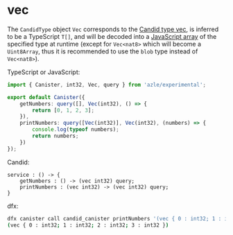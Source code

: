 # vec

The `CandidType` object `Vec` corresponds to the [Candid type vec](https://internetcomputer.org/docs/current/references/candid-ref#type-vec-t), is inferred to be a TypeScript `T[]`, and will be decoded into a [JavaScript array](https://developer.mozilla.org/en-US/docs/Web/JavaScript/Reference/Global_Objects/Array) of the specified type at runtime (except for `Vec<nat8>` which will become a `Uint8Array`, thus it is recommended to use the `blob` type instead of `Vec<nat8>`).

TypeScript or JavaScript:

```typescript
import { Canister, int32, Vec, query } from 'azle/experimental';

export default Canister({
    getNumbers: query([], Vec(int32), () => {
        return [0, 1, 2, 3];
    }),
    printNumbers: query([Vec(int32)], Vec(int32), (numbers) => {
        console.log(typeof numbers);
        return numbers;
    })
});
```

Candid:

```
service : () -> {
    getNumbers : () -> (vec int32) query;
    printNumbers : (vec int32) -> (vec int32) query;
}
```

dfx:

```bash
dfx canister call candid_canister printNumbers '(vec { 0 : int32; 1 : int32; 2 : int32; 3 : int32 })'
(vec { 0 : int32; 1 : int32; 2 : int32; 3 : int32 })
```
